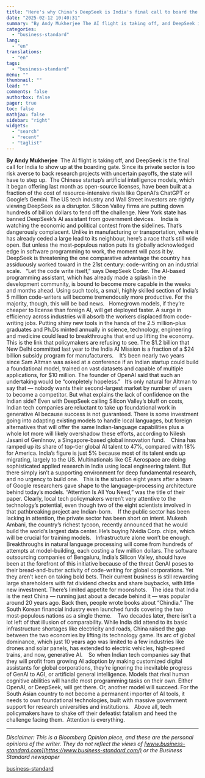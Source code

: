```yaml
---
title: "Here's why China's DeepSeek is India's final call to board the AI flight"
date: "2025-02-12 10:40:31"
summary: "By Andy Mukherjee The AI flight is taking off, and DeepSeek is the final call for India to show up at the boarding gate. Since its private sector is too risk averse to back research projects with uncertain payoffs, the state will have to step up. The Chinese startup’s artificial..."
categories:
  - "business-standard"
lang:
  - "en"
translations:
  - "en"
tags:
  - "business-standard"
menu: ""
thumbnail: ""
lead: ""
comments: false
authorbox: false
pager: true
toc: false
mathjax: false
sidebar: "right"
widgets:
  - "search"
  - "recent"
  - "taglist"
---
```


**By Andy Mukherjee** 
The AI flight is taking off, and DeepSeek is the final call for India to show up at the boarding gate. Since its private sector is too risk averse to back research projects with uncertain payoffs, the state will have to step up. 
The Chinese startup’s artificial intelligence models, which it began offering last month as open-source licenses, have been built at a fraction of the cost of resource-intensive rivals like OpenAI’s ChatGPT or Google’s Gemini. The US tech industry and Wall Street investors are rightly viewing DeepSeek as a disruptor. Silicon Valley firms are putting down hundreds of billion dollars to fend off the challenge. New York state has banned DeepSeek’s AI assistant from government devices. 
 
India is watching the economic and political contest from the sidelines. That’s dangerously complacent. Unlike in manufacturing or transportation, where it has already ceded a large lead to its neighbour, here’s a race that’s still wide open. But unless the most-populous nation puts its globally acknowledged edge in software programming to work, the moment will pass it by.
 
DeepSeek is threatening the one comparative advantage the country has assiduously worked toward in the 21st century: code-writing on an industrial scale.
 
“Let the code write itself,” says DeepSeek Coder. The AI-based programming assistant, which has already made a splash in the development community, is bound to become more capable in the weeks and months ahead. Using such tools, a small, highly skilled section of India’s 5 million code-writers will become tremendously more productive. For the majority, though, this will be bad news.
 
Homegrown models, if they’re cheaper to license than foreign AI, will get deployed faster. A surge in efficiency across industries will absorb the workers displaced from code-writing jobs. Putting shiny new tools in the hands of the 2.5 million-plus graduates and Ph.Ds minted annually in science, technology, engineering and medicine could lead to breakthroughs that end up lifting the economy. This is the link that policymakers are refusing to see. The $1.2 billion that New Delhi committed last year to the India AI Mission is a fraction of a $24 billion subsidy program for manufacturers. 
 
It’s been nearly two years since Sam Altman was asked at a conference if an Indian startup could build a foundational model, trained on vast datasets and capable of multiple applications, for $10 million. The founder of OpenAI said that such an undertaking would be “completely hopeless.”
 
It’s only natural for Altman to say that — nobody wants their second-largest market by number of users to become a competitor. But what explains the lack of confidence on the Indian side? Even with DeepSeek calling Silicon Valley’s bluff on costs, Indian tech companies are reluctant to take up foundational work in generative AI because success is not guaranteed. There is some investment going into adapting existing models to handle local languages, but foreign alternatives that will offer the same Indian-language capabilities plus a whole lot more will likely overshadow these efforts, according to Nilesh Jasani of GenInnov, a Singapore-based global innovation fund. 
 
China has ramped up its share of top-tier global AI talent to 47%, compared with 18% for America. India’s figure is just 5% because most of its talent ends up migrating, largely to the US. Multinationals like GE Aerospace are doing sophisticated applied research in India using local engineering talent. But there simply isn’t a supporting environment for deep fundamental research, and no urgency to build one.
 
This is the situation eight years after a team of Google researchers gave shape to the language-processing architecture behind today’s models. “Attention Is All You Need,” was the title of their paper. Clearly, local tech policymakers weren’t very attentive to the technology’s potential, even though two of the eight scientists involved in that pathbreaking project are Indian-born. 
 
If the public sector has been lacking in attention, the private sector has been short on intent. Mukesh Ambani, the country’s richest tycoon, recently announced that he would build the world’s largest data center. He’s buying Nvidia Corp. chips, which will be crucial for training models.
 
Infrastructure alone won’t be enough. Breakthroughs in natural language processing will come from hundreds of attempts at model-building, each costing a few million dollars. The software outsourcing companies of Bengaluru, India’s Silicon Valley, should have been at the forefront of this initiative because of the threat GenAI poses to their bread-and-butter activity of code-writing for global corporations. Yet they aren’t keen on taking bold bets. Their current business is still rewarding large shareholders with fat dividend checks and share buybacks, with little new investment. There’s limited appetite for moonshots.
 
The idea that India is the next China — running just about a decade behind it — was popular around 20 years ago. Back then, people wrote books about “Chindia.” The South Korean financial industry even launched funds covering the two most-populous nations as a single theme. 
 
Two decades later, there isn’t a lot left of that illusion of comparability. While India did attend to its basic infrastructure shortages like electricity and roads, China raised the gap between the two economies by lifting its technology game. Its arc of global dominance, which just 10 years ago was limited to a few industries like drones and solar panels, has extended to electric vehicles, high-speed trains, and now, generative AI. 
 
So when Indian tech companies say that they will profit from growing AI adoption by making customized digital assistants for global corporations, they’re ignoring the inevitable progress of GenAI to AGI, or artificial general intelligence. Models that rival human cognitive abilities will handle most programming tasks on their own. Either OpenAI, or DeepSeek, will get there. Or, another model will succeed. For the South Asian country to not become a permanent importer of AI tools, it needs to own foundational technologies, built with massive government support for research universities and institutions.
 
Above all, tech policymakers have to shake off their defeatist fatalism and heed the challenge facing them.  Attention is everything. 

---


*Disclaimer: This is a Bloomberg Opinion piece, and these are the personal opinions of the writer. They do not reflect the views of [www.business-standard.com](https://www.business-standard.com/) or the Business Standard newspaper*

[business-standard](https://www.business-standard.com/technology/tech-news/here-s-why-china-s-deepseek-is-india-s-final-call-to-board-the-ai-flight-125021200129_1.html)
